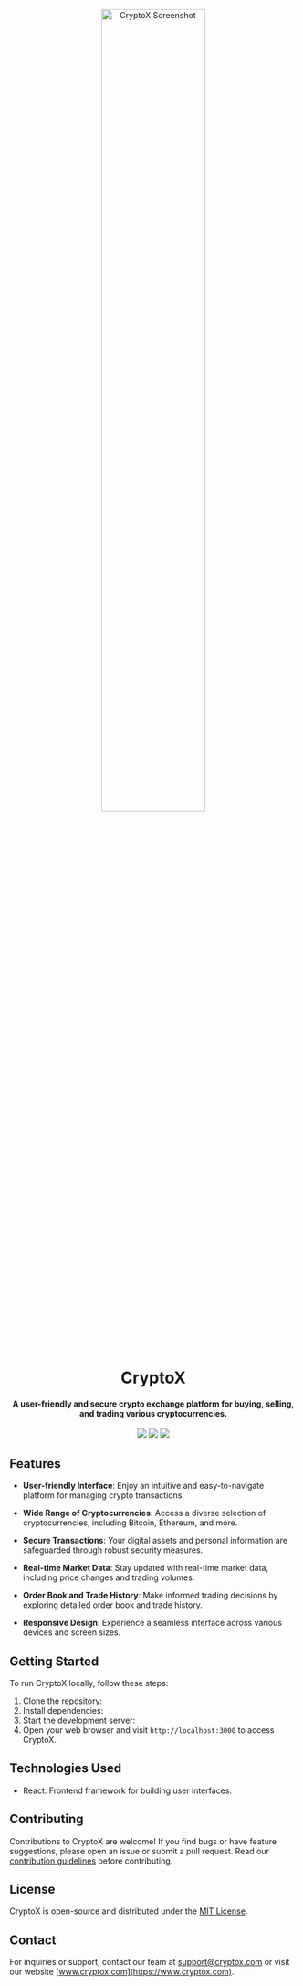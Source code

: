 <p align="center">
    <img src="screenshot.png" alt="CryptoX Screenshot" width=60%/>
</p>

<h1 align="center"><b>CryptoX</b></h1>
<h4 align="center">A user-friendly and secure crypto exchange platform for buying, selling, and trading various cryptocurrencies.</h4>

<p align="center">
    <a href="https://www.cryptox.com"><img src="https://img.shields.io/website-up-down-green-red/https/www.cryptox.com.svg" /></a>
    <a href="LICENSE"><img src="https://img.shields.io/github/license/[yourusername]/cryptox" /></a>
    <a href="CONTRIBUTING.md"><img src="https://img.shields.io/badge/contributions-welcome-brightgreen.svg?style=flat" /></a>
</p>

## Features

- **User-friendly Interface**: Enjoy an intuitive and easy-to-navigate platform for managing crypto transactions.

- **Wide Range of Cryptocurrencies**: Access a diverse selection of cryptocurrencies, including Bitcoin, Ethereum, and more.

- **Secure Transactions**: Your digital assets and personal information are safeguarded through robust security measures.

- **Real-time Market Data**: Stay updated with real-time market data, including price changes and trading volumes.

- **Order Book and Trade History**: Make informed trading decisions by exploring detailed order book and trade history.

- **Responsive Design**: Experience a seamless interface across various devices and screen sizes.

## Getting Started

To run CryptoX locally, follow these steps:

1. Clone the repository:
2. Install dependencies:
3. Start the development server:
4. Open your web browser and visit `http://localhost:3000` to access CryptoX.

## Technologies Used

- React: Frontend framework for building user interfaces.

## Contributing

Contributions to CryptoX are welcome! If you find bugs or have feature suggestions, please open an issue or submit a pull request. Read our [contribution guidelines](CONTRIBUTING.md) before contributing.

## License

CryptoX is open-source and distributed under the [MIT License](LICENSE).

## Contact

For inquiries or support, contact our team at support@cryptox.com or visit our website [www.cryptox.com](https://www.cryptox.com).
